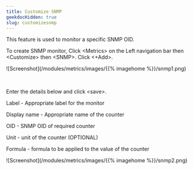 ```yaml
---
title: Customize SNMP
geekdocHidden: true
slug: customizesnmp
---
```


This feature is used to monitor a specific SNMP OID.

To create SNMP monitor, Click \<Metrics> on the Left navigation bar then \<Customize> then \<SNMP>. Click <+Add>.

![Screenshot](/modules/metrics/images/{{% imagehome %}}/snmp1.png)

&nbsp;

Enter the details below and click \<save>.

Label - Appropriate label for the monitor 

Display name - Appropriate name of the counter 

OID - SNMP OID of required counter 

Unit - unit of the counter (OPTIONAL) 

Formula - formula to be applied to the value of the counter 

![Screenshot](/modules/metrics/images/{{% imagehome %}}/snmp2.png)
